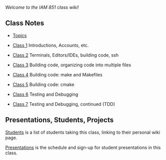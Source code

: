 *Welcome to the IAM 851 class wiki!*

## Class Notes

* [Topics](Topics)

* [Class 1](Class-1) Introductions, Accounts, etc.

* [Class 2](Class-2) Terminals, Editors/IDEs, building code, ssh

* [Class 3](Class-3) Building code, organizing code into multiple files

* [Class 4](Class-4) Building code: make and Makefiles

* [Class 5](Class-5) Building code: cmake

* [Class 6](Class-6) Testing and Debugging

* [Class 7](Class-7) Testing and Debugging, continued (TDD)



## Presentations, Students, Projects

[Students](Students) is a list of students taking this
class, linking to their personal wiki page.

[Presentations](Presentations) is the schedule and sign-up for student presentations in this class.

<!-- [Project 1](Project-1) is posted. -->
